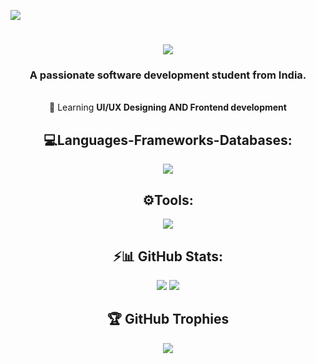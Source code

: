[![](https://visitcount.itsvg.in/api?id=Sino-T05&icon=8&color=0)](https://visitcount.itsvg.in)

<h1 align="center">
    <img src="https://readme-typing-svg.herokuapp.com/?font=Righteous&size=35&center=true&vCenter=true&width=500&height=70&duration=4000&lines=Hi+I'm+Ashish+Muchahary!;" />
</h1>

<h3 align="center">A passionate software development student from India.</h3>

<br/>

<div align="center">
🌱 Learning <strong> UI/UX Designing AND Frontend development </strong><br>
 
<h2 align="center">💻Languages-Frameworks-Databases: </h2>
<p align="center">
  <a href="https://skillicons.dev">
    <img src="https://skillicons.dev/icons?i= Js " />
  </a>
</p>

<h2 align="center">⚙️Tools: </h2>
<p align="center">
  <a href="https://skillicons.dev">
    <img src="https://skillicons.dev/icons?i=figma,vscode,git,github,npm,powershell,bash" />
  </a>
</p>

<h2 align="center">⚡📊 GitHub Stats: </h2>

![](https://github-readme-stats.vercel.app/api?username=Sino-T05&theme=dark&hide_border=false&include_all_commits=false&count_private=false)</a>
![](https://github-readme-streak-stats.herokuapp.com/?user=Sino-T05&theme=dark&hide_border=false)


## 🏆 GitHub Trophies
![](https://github-profile-trophy.vercel.app/?username=Sino-T05&theme=radical&no-frame=true&no-bg=true&margin-w=4)





